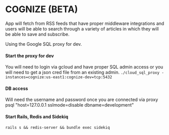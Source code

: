 # COGNIZE (BETA)
App will fetch from RSS feeds that have proper middleware integrations and users will be able to search through a variety of articles in which they will be able to save and subscribe.

Using the Google SQL proxy for dev.
#### Start the proxy for dev
You will need to login via gcloud and have proper SQL admin access or you will need to get a json cred file from an existing admin.
`./cloud_sql_proxy -instances=cognize:us-east1:cognize-dev=tcp:5432`

#### DB access 
Will need the username and password once you are connected via proxy
psql "host=127.0.0.1 sslmode=disable dbname=development"


#### Start Rails, Redis and Sidekiq
`rails s && redis-server && bundle exec sidekiq`
